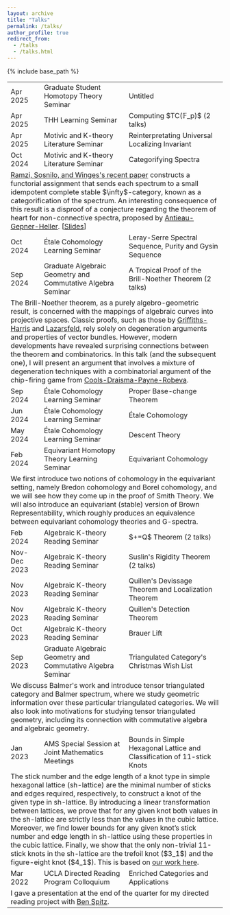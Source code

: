 ```yaml
---
layout: archive
title: "Talks"
permalink: /talks/
author_profile: true
redirect_from:
  - /talks
  - /talks.html
---
```

{% include base_path %}


<table>
    <tbody style="text-align:left">
        <tr>
            <td>Apr 2025</td>
            <td>Graduate Student Homotopy Theory Seminar</td>
            <td>Untitled</td>
        </tr>
        <tr>
            <td>Apr 2025</td>
            <td>THH Learning Seminar</td>
            <td>Computing $TC(𝔽_p)$ (2 talks)</td>
        </tr>
        <tr>
            <td>Apr 2025</td>
            <td>Motivic and K-theory Literature Seminar</td>
            <td>Reinterpretating Universal Localizing Invariant</td>
        </tr>
        <tr>
            <td>Oct 2024</td>
            <td>Motivic and K-theory Literature Seminar</td>
            <td>Categorifying Spectra</td>
        </tr>
        <tr>
            <td colspan=3> <a href="https://arxiv.org/abs/2401.06510">Ramzi, Sosnilo, and Winges's recent paper</a> constructs a functorial assignment that sends each spectrum to a small idempotent complete stable $\infty$-category, known as a categorification of the spectrum. An interesting consequence of this result is a disproof of a conjecture regarding the theorem of heart for non-connective spectra, proposed by <a href="https://arxiv.org/abs/1610.07207">Antieau-Gepner-Heller</a>. [<a href="https://jiantongliu.github.io/files/Categorifying_Spectra.pdf">Slides</a>]</td>
        </tr>
        <tr>
            <td>Oct 2024</td>
            <td>Étale Cohomology Learning Seminar</td>
            <td>Leray-Serre Spectral Sequence, Purity and Gysin Sequence</td>
        </tr>
        <tr>
            <td>Sep 2024</td>
            <td>Graduate Algebraic Geometry and Commutative Algebra Seminar</td>
            <td>A Tropical Proof of the Brill-Noether Theorem (2 talks)</td>
        </tr>
        <tr>
            <td colspan=3>The Brill-Noether theorem, as a purely algebro-geometric result, is concerned with the mappings of algebraic curves into projective spaces. Classic proofs, such as those by <a href="https://publications.ias.edu/node/229">Griffiths-Harris</a> and <a href="https://projecteuclid.org/journals/journal-of-differential-geometry/volume-23/issue-3/Brill-Noether-Petri-without-degenerations/10.4310/jdg/1214440116.full">Lazarsfeld</a>, rely solely on degeneration arguments and properties of vector bundles. However, modern developments have revealed surprising connections between the theorem and combinatorics. In this talk (and the subsequent one), I will present an argument that involves a mixture of degeneration techniques with a combinatorial argument of the chip-firing game from <a href="https://www.sciencedirect.com/science/article/pii/S0001870812000722">Cools-Draisma-Payne-Robeva</a>. </td>
        </tr>
        <tr>
            <td>Sep 2024</td>
            <td>Étale Cohomology Learning Seminar</td>
            <td>Proper Base-change Theorem</td>
        </tr>
        <tr>
            <td>Jun 2024</td>
            <td>Étale Cohomology Learning Seminar</td>
            <td>Étale Cohomology</td>
        </tr>
        <tr>
            <td>May 2024</td>
            <td>Étale Cohomology Learning Seminar</td>
            <td>Descent Theory</td>
        </tr>
        <tr>
            <td>Feb 2024</td>
            <td>Equivariant Homotopy Theory Learning Seminar</td>
            <td>Equivariant Cohomology</td>
        </tr>
        <tr>
            <td colspan=3>We first introduce two notions of cohomology in the equivariant setting, namely Bredon cohomology and Borel cohomology, and we will see how they come up in the proof of Smith Theory. We will also introduce an equivariant (stable) version of Brown Representability, which roughly produces an equivalence between equivariant cohomology theories and G-spectra. </td>
        </tr>
        <tr>
            <td>Feb 2024</td>
            <td>Algebraic K-theory Reading Seminar</td>
            <td>$+=Q$ Theorem (2 talks)</td>
        </tr>
        <tr>
            <td>Nov-Dec 2023</td>
            <td>Algebraic K-theory Reading Seminar</td>
            <td>Suslin's Rigidity Theorem (2 talks)</td>
        </tr>
        <tr>
            <td>Nov 2023</td>
            <td>Algebraic K-theory Reading Seminar</td>
            <td>Quillen's Devissage Theorem and Localization Theorem</td>
        </tr>
        <tr>
            <td>Nov 2023</td>
            <td>Algebraic K-theory Reading Seminar</td>
            <td>Quillen's Detection Theorem</td>
        </tr>
        <tr>
            <td>Oct 2023</td>
            <td>Algebraic K-theory Reading Seminar</td>
            <td>Brauer Lift</td>
        </tr>
        <tr>
            <td>Sep 2023</td>
            <td>Graduate Algebraic Geometry and Commutative Algebra Seminar</td>
            <td>Triangulated Category's Christmas Wish List</td>
        </tr>
        <tr>
            <td colspan=3>We discuss Balmer's work and introduce tensor triangulated category and Balmer spectrum, where we study geometric information over these particular triangulated categories. We will also look into motivations for studying tensor triangulated geometry, including its connection with commutative algebra and algebraic geometry.</td>
        </tr>
        <tr>
            <td>Jan 2023</td>
            <td>AMS Special Session at Joint Mathematics Meetings</td>
            <td>Bounds in Simple Hexagonal Lattice and Classification of 11-stick Knots</td>
        </tr>
        <tr>
            <td colspan=3>The stick number and the edge length of a knot type in simple hexagonal lattice (sh-lattice) are the minimal number of sticks and edges required, respectively, to construct a knot of the given type in sh-lattice. By introducing a linear transformation between lattices, we prove that for any given knot both values in the sh-lattice are strictly less than the values in the cubic lattice. Moreover, we find lower bounds for any given knot’s stick number and edge length in sh-lattice using these properties in the cubic lattice. Finally, we show that the only non-trivial 11-stick knots in the sh-lattice are the trefoil knot ($3_1$) and the figure-eight knot ($4_1$). This is based on <a href="https://arxiv.org/abs/2211.00687">our work here</a>.</td>
        </tr>
        <tr>
            <td>Mar 2022</td>
            <td>UCLA Directed Reading Program Colloquium</td>
            <td>Enriched Categories and Applications</td>
        </tr>
        <tr>
            <td colspan=3>I gave a presentation at the end of the quarter for my directed reading project with <a href="https://benspitz.com/">Ben Spitz</a>.</td>
        </tr>
    </tbody>
</table>

